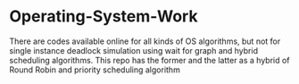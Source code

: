 # Operating-System-Work
There are codes available online for all kinds of OS algorithms, but not for single instance deadlock simulation using wait for graph and hybrid scheduling algorithms. This repo has the former and the latter as a hybrid of Round Robin and priority scheduling algorithm
